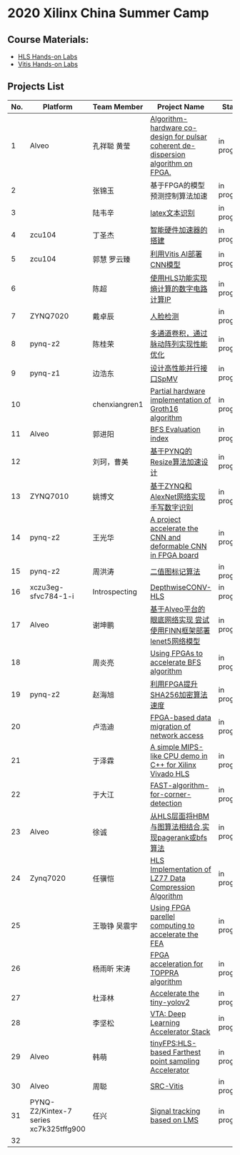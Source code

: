 # 2020 Xilinx China Summer Camp

## Course Materials:
* [HLS Hands-on Labs](https://github.com/xupgit/High-Level-Synthesis-Flow-on-Zynq-using-Vivado-HLS)
* [Vitis Hands-on Labs](https://xilinx.github.io/xup_compute_acceleration/)

## Projects List

No. | Platform | Team Member | Project Name | Status
-|-|-|-|-
1| Alveo| 孔祥聪 黄莹| [Algorithm-hardware co-design for pulsar coherent de-dispersion algorithm on FPGA.](https://github.com/kongxiangcong/Pulsar-FPGA)| in progress
2| | 张锦玉 |基于FPGA的模型预测控制算法加速| in progress
3| | 陆韦辛| [latex文本识别]( https://github.com/aceansgar/latex_recognition/blob/main/readme.md) | in progress
4| zcu104| 丁圣杰| [智能硬件加速器的搭建](https://github.com/AI-Unicorn-D/Design-of-accelerator-based-on-zcu104/blob/main/README.md)| in progress
5| zcu104| 郭慧 罗云臻| [利用Vitis AI部署CNN模型](https://github.com/CSU-GH/XilinxWinterCampProject)| in progress
6| | 陈超 | [使用HLS功能实现熵计算的数字电路计算IP](https://github.com/AllenChenChao/20210208HLS_for_entropy)| in progress
7| ZYNQ7020 |戴卓辰 | [人脸检测](https://github.com/XS30/Face-detection-in-PYNQ) | in progress
8| pynq-z2 | 陈桂荣 | [多通道卷积，通过脉动阵列实现性能优化](https://github.com/minicarbon/winter_camp_project) | in progress
9| pynq-z1 | 边浩东 | [设计高性能并行接口SpMV](https://github.com/nulidangxueshen/2021_Xilinx_FPGA_SpMV/blob/main/README.md) | in progress
10|  | chenxiangren1 | [Partial hardware implementation of Groth16 algorithm](https://github.com/chenxiangren1/Groth16) | in progress
11|Alveo |郭进阳 | [BFS Evaluation index](https://github.com/Jinyang-Guo/HBM-BFS) | in progress
12| |刘珂，曹美|[基于PYNQ的Resize算法加速设计](https://github.com/onWayforever/Xilinx_winterCamp/blob/master/readMe.md)| in progress
13| ZYNQ7010 |姚博文 |[基于ZYNQ和AlexNet网络实现手写数字识别](https://github.com/yobuwen/hello-one) | in progress
14| pynq-z2 | 王光华 | [A project accelerate the CNN and deformable CNN in FPGA board](https://github.com/meicale/Acc_DeCNN_on_FPGA) | in progress
15| pynq-z2 | 周洪涛 |[二值图标记算法](https://github.com/ZhouHunt/Two-Scan-Labeling-implemented-on-FPGA) | in progress
16|xczu3eg-sfvc784-1-i | Introspecting| [DepthwiseCONV-HLS](https://github.com/Introspecting/DepthwiseCONV-HLS) | in progress
17| Alveo |谢坤鹏 | [基于Alveo平台的眼底网络实现 尝试使用FINN框架部署lenet5网络模型](https://github.com/xiekunpeng/Xilinx_Wintercamp) | in progress
18| | 周炎亮 | [Using FPGAs to accelerate BFS algorithm](https://github.com/triode-zyl/BFS-on-FPGA) | in progress
19| pynq-z2 | 赵海旭| [利用FPGA提升SHA256加密算法速度](https://github.com/zhaohaixu/SHA256-FPGA-HLS) | in progress
20| | 卢浩迪 | [FPGA-based data migration of network access](https://github.com/Lhoddy/fpga_demo) | in progress
21| | 于泽霖 | [A simple MIPS-like CPU demo in C++ for Xilinx Vivado HLS](https://github.com/junglehust/Vivado_HLS-Demo/blob/main/README.md) | in progress
22| | 于大江 | [FAST-algorithm-for-corner-detection](https://github.com/djgq2020/FAST-algorithm-for-corner-detection/blob/main/README.md) | in progress
23| Alveo | 徐诚 | [从HLS层面将HBM与图算法相结合,实现pagerank或bfs算法](https://github.com/jerryxucheng/vitis) | in progress
24| Zynq7020 | 任骥恺 | [HLS Implementation of LZ77 Data Compression Algorithm](https://github.com/bjrjk/HLS-LZ77) | in progress
25| |王璇铮 吴震宇 | [Using FPGA parellel computing to accelerate the FEA](https://github.com/LiloJade/FEA-on-FPGA) | in progress
26| |杨雨昕 宋涛 | [FPGA acceleration for TOPPRA algorithm](https://github.com/CICS-ICT/toppra-acceleration) | in progress
27| |杜泽林 | [Accelerate the tiny-yolov2](https://github.com/duzelin/Convor.git) | in progress
28| |李坚松 | [VTA: Deep Learning Accelerator Stack](https://gitee.com/json-lee/fpga-getting-started ) | in progress
29| Alveo | 韩萌 | [tinyFPS:HLS-based Farthest point sampling Accelerator](https://github.com/hanm2019/tinyFPS) | in progress
30| Alveo | 周聪 | [SRC-Vitis](https://github.com/sazczmh/SRC-Vitis) | in progress
31| PYNQ-Z2/Kintex-7 series xc7k325tffg900 | 任兴 | [Signal tracking based on LMS](https://github.com/rx978871284/Signal-tracking-based-on-LMS.git) | in progress
32| 
